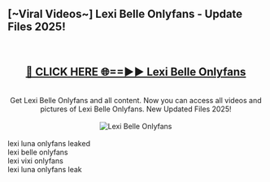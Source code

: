 <h2>[~Viral Videos~] Lexi Belle Onlyfans - Update Files 2025!</h2>
<br>
<div align="center">
<h2><a href="https://betterlinks.top/A2PfLJ" rel="nofollow">🔴 CLICK HERE 🌐==►► Lexi Belle Onlyfans</a></h2>
<br>
Get Lexi Belle Onlyfans and all content. Now you can access all videos and pictures of Lexi Belle Onlyfans. New Updated Files 2025!
<br>
<br>
<a href="https://betterlinks.top/A2PfLJ" rel="nofollow" data-target="animated-image.originalLink"><img src="https://i.ibb.co.com/WyWwxjT/player-gif2.gif" alt="Lexi Belle Onlyfans" style="max-width: 100%; display: inline-block;" data-target="animated-image.originalImage"></a>
</div>
<br>
lexi luna onlyfans leaked<br>
lexi belle onlyfans<br>
lexi vixi onlyfans<br>
lexi luna onlyfans leak